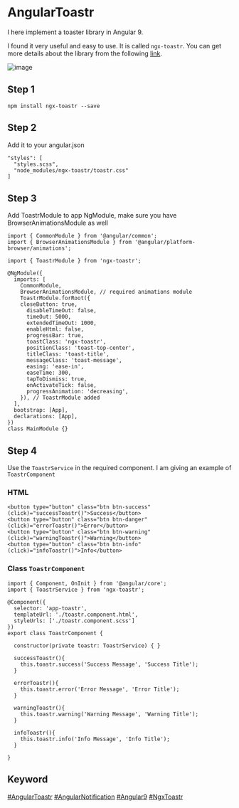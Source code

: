 # AngularToastr
I here implement a toaster library in Angular 9.

I found it very useful and easy to use. It is called `ngx-toastr`. You can get more details about the library from the following
[link](https://www.npmjs.com/package/ngx-toastr).

![image](https://user-images.githubusercontent.com/26978014/146656084-2320678f-c953-4631-ae87-97ee87eef984.png)

## Step 1
```
npm install ngx-toastr --save
```

## Step 2
Add it to your angular.json
```
"styles": [
  "styles.scss",
  "node_modules/ngx-toastr/toastr.css"
]
```

## Step 3

Add ToastrModule to app NgModule, make sure you have BrowserAnimationsModule as well
```
import { CommonModule } from '@angular/common';
import { BrowserAnimationsModule } from '@angular/platform-browser/animations';

import { ToastrModule } from 'ngx-toastr';

@NgModule({
  imports: [
    CommonModule,
    BrowserAnimationsModule, // required animations module
    ToastrModule.forRoot({
    closeButton: true,
      disableTimeOut: false,
      timeOut: 5000,
      extendedTimeOut: 1000,
      enableHtml: false,
      progressBar: true,
      toastClass: 'ngx-toastr',
      positionClass: 'toast-top-center',
      titleClass: 'toast-title',
      messageClass: 'toast-message',
      easing: 'ease-in',
      easeTime: 300,
      tapToDismiss: true,
      onActivateTick: false,
      progressAnimation: 'decreasing',
    }), // ToastrModule added
  ],
  bootstrap: [App],
  declarations: [App],
})
class MainModule {}

```

## Step 4
Use the `ToastrService` in the required component. I am giving an example of `ToastrComponent`
### HTML
```
<button type="button" class="btn btn-success" (click)="successToastr()">Success</button>
<button type="button" class="btn btn-danger" (click)="errorToastr()">Error</button>
<button type="button" class="btn btn-warning" (click)="warningToastr()">Warning</button>
<button type="button" class="btn btn-info" (click)="infoToastr()">Info</button>
```
### Class `ToastrComponent` 
```
import { Component, OnInit } from '@angular/core';
import { ToastrService } from 'ngx-toastr';

@Component({
  selector: 'app-toastr',
  templateUrl: './toastr.component.html',
  styleUrls: ['./toastr.component.scss']
})
export class ToastrComponent {

  constructor(private toastr: ToastrService) { }

  successToastr(){
    this.toastr.success('Success Message', 'Success Title');
  }

  errorToastr(){
    this.toastr.error('Error Message', 'Error Title');
  }

  warningToastr(){
    this.toastr.warning('Warning Message', 'Warning Title');
  }

  infoToastr(){
    this.toastr.info('Info Message', 'Info Title');
  }

}
```
## Keyword
[#AngularToastr](#AngularToastr) [#AngularNotification](#AngularNotification) [#Angular9](#Angular9) [#NgxToastr](#NgxToastr)
